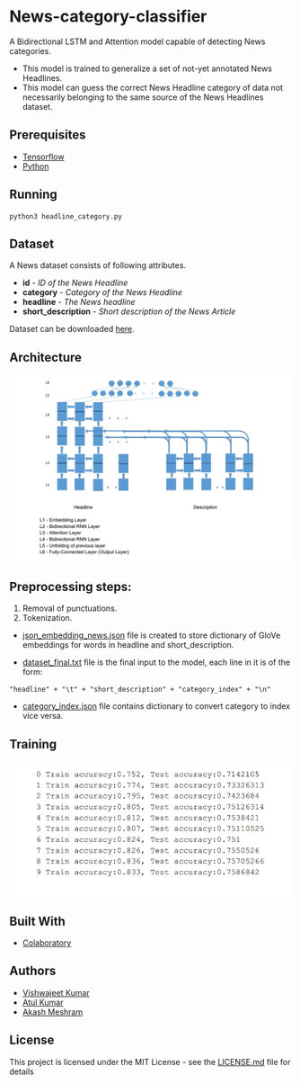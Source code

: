# News-category-classifier

A Bidirectional LSTM and Attention model capable of detecting News categories.

* This model is trained to generalize a set of not-yet annotated News Headlines.
* This model can guess the correct News Headline category of data not necessarily belonging to the same source of the News Headlines dataset.

## Prerequisites

* [Tensorflow](https://www.tensorflow.org/)
* [Python](https://www.python.org/)

## Running
```
python3 headline_category.py
```

## Dataset

A News dataset consists of following attributes.
* **id** - *ID of the News Headline*
* **category** - *Category of the News Headline*
* **headline** - *The News headline*
* **short_description** - *Short description of the News Article*

Dataset can be downloaded [here](https://www.kaggle.com/rmisra/news-category-dataset#News_Category_Dataset_v2.json).

## Architecture
![](./model.png)

## Preprocessing steps:

1. Removal of punctuations.
2. Tokenization.

* [json_embedding_news.json](./json_embedding_news.json) file is created to store dictionary of GloVe embeddings for words in headline and short_description.

* [dataset_final.txt](./dataset_final.txt) file is the final input to the model, each line in it is of the form:
```
"headline" + "\t" + "short_description" + "category_index" + "\n"
```
* [category_index.json](./category_index.json) file contains dictionary to convert category to index vice versa.

## Training
![](./training_snapshot.png)

## Built With

* [Colaboratory](https://colab.research.google.com/)

## Authors

*  [Vishwajeet Kumar](https://github.com/vishwajeetkr)
*  [Atul Kumar](https://github.com/atkatul)
*  [Akash Meshram](https://github.com/akashmeshram)

## License

This project is licensed under the MIT License - see the [LICENSE.md](./LICENSE.md) file for details
